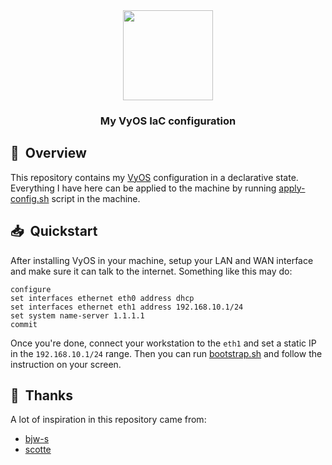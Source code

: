 <div align="center">

<img src="https://vyos.io/wp-content/themes/vyos_theme/images/main/vyos-logo.svg" align="center" width="144px" height="144px"/>

### My VyOS IaC configuration

</div>

## :book:&nbsp; Overview

This repository contains my [VyOS](https://docs.vyos.io/en/latest/index.html) configuration in a declarative state.
Everything I have here can be applied to the machine by running [apply-config.sh](./apply-config.sh) script in the machine.

## :inbox_tray:&nbsp; Quickstart

After installing VyOS in your machine, setup your LAN and WAN interface and make sure it can talk to the internet.
Something like this may do:

```
configure
set interfaces ethernet eth0 address dhcp
set interfaces ethernet eth1 address 192.168.10.1/24
set system name-server 1.1.1.1
commit
```

Once you're done, connect your workstation to the `eth1` and set a static IP in the `192.168.10.1/24` range.
Then you can run [bootstrap.sh](./bootstrap.sh) and follow the instruction on your screen.

## :handshake:&nbsp; Thanks

A lot of inspiration in this repository came from:

- [bjw-s](https://github.com/bjw-s/vyos-config)
- [scotte](https://github.com/szinn/vyos-config)
